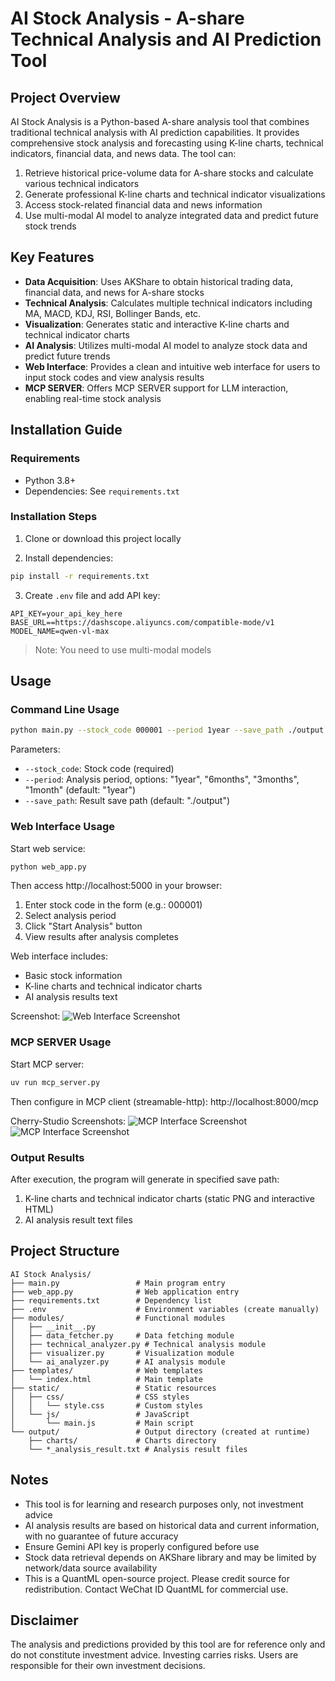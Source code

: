 # AI Stock Analysis - A-share Technical Analysis and AI Prediction Tool

## Project Overview

AI Stock Analysis is a Python-based A-share analysis tool that combines traditional technical analysis with AI prediction capabilities. It provides comprehensive stock analysis and forecasting using K-line charts, technical indicators, financial data, and news data. The tool can:

1. Retrieve historical price-volume data for A-share stocks and calculate various technical indicators
2. Generate professional K-line charts and technical indicator visualizations
3. Access stock-related financial data and news information
4. Use  multi-modal AI model to analyze integrated data and predict future stock trends

## Key Features

- **Data Acquisition**: Uses AKShare to obtain historical trading data, financial data, and news for A-share stocks
- **Technical Analysis**: Calculates multiple technical indicators including MA, MACD, KDJ, RSI, Bollinger Bands, etc.
- **Visualization**: Generates static and interactive K-line charts and technical indicator charts
- **AI Analysis**: Utilizes  multi-modal AI model to analyze stock data and predict future trends
- **Web Interface**: Provides a clean and intuitive web interface for users to input stock codes and view analysis results
- **MCP SERVER**: Offers MCP SERVER support for LLM interaction, enabling real-time stock analysis

## Installation Guide

### Requirements

- Python 3.8+
- Dependencies: See `requirements.txt`

### Installation Steps

1. Clone or download this project locally

2. Install dependencies:
```bash
pip install -r requirements.txt
```

3. Create `.env` file and add API key:
```
API_KEY=your_api_key_here
BASE_URL==https://dashscope.aliyuncs.com/compatible-mode/v1
MODEL_NAME=qwen-vl-max
```

> Note: You need to use multi-modal models

## Usage

### Command Line Usage
```bash
python main.py --stock_code 000001 --period 1year --save_path ./output
```

Parameters:
- `--stock_code`: Stock code (required)
- `--period`: Analysis period, options: "1year", "6months", "3months", "1month" (default: "1year")
- `--save_path`: Result save path (default: "./output")

### Web Interface Usage

Start web service:
```bash
python web_app.py
```

Then access http://localhost:5000 in your browser:

1. Enter stock code in the form (e.g.: 000001)
2. Select analysis period
3. Click "Start Analysis" button
4. View results after analysis completes

Web interface includes:
- Basic stock information
- K-line charts and technical indicator charts
- AI analysis results text

Screenshot:
![Web Interface Screenshot](static/images/image.png)

### MCP SERVER Usage

Start MCP server:
```bash
uv run mcp_server.py
```

Then configure in MCP client (streamable-http):
http://localhost:8000/mcp

Cherry-Studio Screenshots:
![MCP Interface Screenshot](static/images/mcp1.png)
![MCP Interface Screenshot](static/images/mcp2.png)

### Output Results

After execution, the program will generate in specified save path:
1. K-line charts and technical indicator charts (static PNG and interactive HTML)
2. AI analysis result text files

## Project Structure
```
AI Stock Analysis/
├── main.py                 # Main program entry
├── web_app.py              # Web application entry
├── requirements.txt        # Dependency list
├── .env                    # Environment variables (create manually)
├── modules/                # Functional modules
│   ├── __init__.py
│   ├── data_fetcher.py     # Data fetching module
│   ├── technical_analyzer.py # Technical analysis module
│   ├── visualizer.py       # Visualization module
│   └── ai_analyzer.py      # AI analysis module
├── templates/              # Web templates
│   └── index.html          # Main template
├── static/                 # Static resources
│   ├── css/                # CSS styles
│   │   └── style.css       # Custom styles
│   └── js/                 # JavaScript
│       └── main.js         # Main script
└── output/                 # Output directory (created at runtime)
    ├── charts/             # Charts directory
    └── *_analysis_result.txt # Analysis result files
```


## Notes
- This tool is for learning and research purposes only, not investment advice
- AI analysis results are based on historical data and current information, with no guarantee of future accuracy
- Ensure Gemini API key is properly configured before use
- Stock data retrieval depends on AKShare library and may be limited by network/data source availability
- This is a QuantML open-source project. Please credit source for redistribution. Contact WeChat ID QuantML for commercial use.

## Disclaimer
The analysis and predictions provided by this tool are for reference only and do not constitute investment advice. Investing carries risks. Users are responsible for their own investment decisions.
